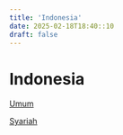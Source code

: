 ```yaml
---
title: 'Indonesia'
date: 2025-02-18T18:40::10
draft: false
---
```


# Indonesia

[Umum](Indonesia%20165ecfcbaa4780a5a033c1ca942c20c6/Umum%20165ecfcbaa4780a98d79e8d3144f34d3.md)

[Syariah](Indonesia%20165ecfcbaa4780a5a033c1ca942c20c6/Syariah%20165ecfcbaa47802fb285eb4a95d00aa9.md)
